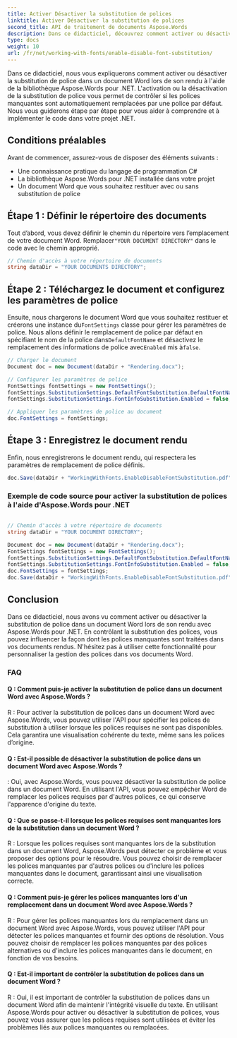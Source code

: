 ```yaml
---
title: Activer Désactiver la substitution de polices
linktitle: Activer Désactiver la substitution de polices
second_title: API de traitement de documents Aspose.Words
description: Dans ce didacticiel, découvrez comment activer ou désactiver la substitution de police dans un document Word avec Aspose.Words pour .NET.
type: docs
weight: 10
url: /fr/net/working-with-fonts/enable-disable-font-substitution/
---
```

Dans ce didacticiel, nous vous expliquerons comment activer ou désactiver la substitution de police dans un document Word lors de son rendu à l'aide de la bibliothèque Aspose.Words pour .NET. L'activation ou la désactivation de la substitution de police vous permet de contrôler si les polices manquantes sont automatiquement remplacées par une police par défaut. Nous vous guiderons étape par étape pour vous aider à comprendre et à implémenter le code dans votre projet .NET.

## Conditions préalables
Avant de commencer, assurez-vous de disposer des éléments suivants :
- Une connaissance pratique du langage de programmation C#
- La bibliothèque Aspose.Words pour .NET installée dans votre projet
- Un document Word que vous souhaitez restituer avec ou sans substitution de police

## Étape 1 : Définir le répertoire des documents
 Tout d’abord, vous devez définir le chemin du répertoire vers l’emplacement de votre document Word. Remplacer`"YOUR DOCUMENT DIRECTORY"` dans le code avec le chemin approprié.

```csharp
// Chemin d'accès à votre répertoire de documents
string dataDir = "YOUR DOCUMENTS DIRECTORY";
```

## Étape 2 : Téléchargez le document et configurez les paramètres de police
 Ensuite, nous chargerons le document Word que vous souhaitez restituer et créerons une instance du`FontSettings` classe pour gérer les paramètres de police. Nous allons définir le remplacement de police par défaut en spécifiant le nom de la police dans`DefaultFontName` et désactivez le remplacement des informations de police avec`Enabled` mis à`false`.

```csharp
// Charger le document
Document doc = new Document(dataDir + "Rendering.docx");

// Configurer les paramètres de police
FontSettings fontSettings = new FontSettings();
fontSettings.SubstitutionSettings.DefaultFontSubstitution.DefaultFontName = "Arial";
fontSettings.SubstitutionSettings.FontInfoSubstitution.Enabled = false;

// Appliquer les paramètres de police au document
doc.FontSettings = fontSettings;
```

## Étape 3 : Enregistrez le document rendu
Enfin, nous enregistrerons le document rendu, qui respectera les paramètres de remplacement de police définis.

```csharp
doc.Save(dataDir + "WorkingWithFonts.EnableDisableFontSubstitution.pdf");
```


### Exemple de code source pour activer la substitution de polices à l'aide d'Aspose.Words pour .NET 

```csharp

// Chemin d'accès à votre répertoire de documents
string dataDir = "YOUR DOCUMENT DIRECTORY";

Document doc = new Document(dataDir + "Rendering.docx");
FontSettings fontSettings = new FontSettings();
fontSettings.SubstitutionSettings.DefaultFontSubstitution.DefaultFontName = "Arial";
fontSettings.SubstitutionSettings.FontInfoSubstitution.Enabled = false;
doc.FontSettings = fontSettings;
doc.Save(dataDir + "WorkingWithFonts.EnableDisableFontSubstitution.pdf");

```

## Conclusion
Dans ce didacticiel, nous avons vu comment activer ou désactiver la substitution de police dans un document Word lors de son rendu avec Aspose.Words pour .NET. En contrôlant la substitution des polices, vous pouvez influencer la façon dont les polices manquantes sont traitées dans vos documents rendus. N'hésitez pas à utiliser cette fonctionnalité pour personnaliser la gestion des polices dans vos documents Word.

### FAQ

#### Q : Comment puis-je activer la substitution de police dans un document Word avec Aspose.Words ?

R : Pour activer la substitution de polices dans un document Word avec Aspose.Words, vous pouvez utiliser l'API pour spécifier les polices de substitution à utiliser lorsque les polices requises ne sont pas disponibles. Cela garantira une visualisation cohérente du texte, même sans les polices d’origine.

#### Q : Est-il possible de désactiver la substitution de police dans un document Word avec Aspose.Words ?

: Oui, avec Aspose.Words, vous pouvez désactiver la substitution de police dans un document Word. En utilisant l'API, vous pouvez empêcher Word de remplacer les polices requises par d'autres polices, ce qui conserve l'apparence d'origine du texte.

#### Q : Que se passe-t-il lorsque les polices requises sont manquantes lors de la substitution dans un document Word ?

R : Lorsque les polices requises sont manquantes lors de la substitution dans un document Word, Aspose.Words peut détecter ce problème et vous proposer des options pour le résoudre. Vous pouvez choisir de remplacer les polices manquantes par d'autres polices ou d'inclure les polices manquantes dans le document, garantissant ainsi une visualisation correcte.

#### Q : Comment puis-je gérer les polices manquantes lors d'un remplacement dans un document Word avec Aspose.Words ?

R : Pour gérer les polices manquantes lors du remplacement dans un document Word avec Aspose.Words, vous pouvez utiliser l'API pour détecter les polices manquantes et fournir des options de résolution. Vous pouvez choisir de remplacer les polices manquantes par des polices alternatives ou d'inclure les polices manquantes dans le document, en fonction de vos besoins.

#### Q : Est-il important de contrôler la substitution de polices dans un document Word ?

R : Oui, il est important de contrôler la substitution de polices dans un document Word afin de maintenir l'intégrité visuelle du texte. En utilisant Aspose.Words pour activer ou désactiver la substitution de polices, vous pouvez vous assurer que les polices requises sont utilisées et éviter les problèmes liés aux polices manquantes ou remplacées.
